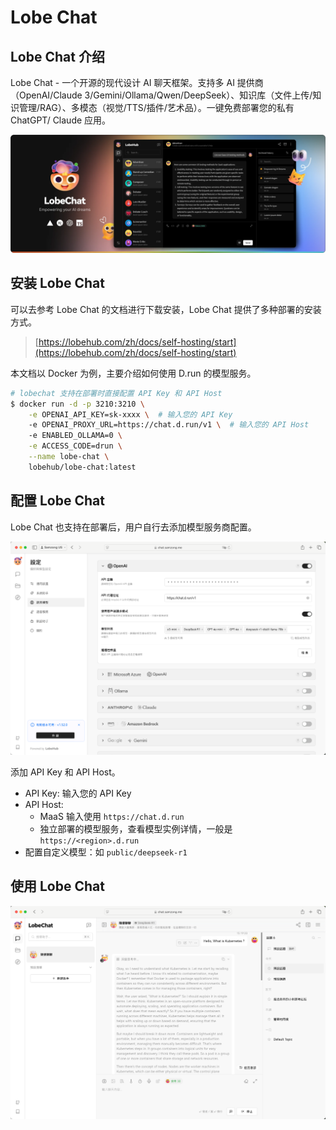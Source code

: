 # Lobe Chat

## Lobe Chat 介绍

Lobe Chat - 一个开源的现代设计 AI 聊天框架。支持多 AI 提供商（OpenAI/Claude 3/Gemini/Ollama/Qwen/DeepSeek）、知识库（文件上传/知识管理/RAG）、多模态（视觉/TTS/插件/艺术品）。一键免费部署您的私有 ChatGPT/ Claude 应用。

![Lobe Chat](../images/lobe-chat.png)

## 安装 Lobe Chat

可以去参考 Lobe Chat 的文档进行下载安装，Lobe Chat 提供了多种部署的安装方式。

> [https://lobehub.com/zh/docs/self-hosting/start](https://lobehub.com/zh/docs/self-hosting/start)

本文档以 Docker 为例，主要介绍如何使用 D.run 的模型服务。

```bash
# lobechat 支持在部署时直接配置 API Key 和 API Host
$ docker run -d -p 3210:3210 \
    -e OPENAI_API_KEY=sk-xxxx \  # 输入您的 API Key
    -e OPENAI_PROXY_URL=https://chat.d.run/v1 \  # 输入您的 API Host
    -e ENABLED_OLLAMA=0 \
    -e ACCESS_CODE=drun \
    --name lobe-chat \
    lobehub/lobe-chat:latest
```

## 配置 Lobe Chat

Lobe Chat 也支持在部署后，用户自行去添加模型服务商配置。

![Lobe Chat](../images/lobe-chat-2.png)

添加 API Key 和 API Host。

- API Key: 输入您的 API Key
- API Host:
  - MaaS 输入使用 `https://chat.d.run`
  - 独立部署的模型服务，查看模型实例详情，一般是 `https://<region>.d.run`
- 配置自定义模型：如 `public/deepseek-r1`

## 使用 Lobe Chat

![Lobe Chat](../images/lobe-chat-3.png)
